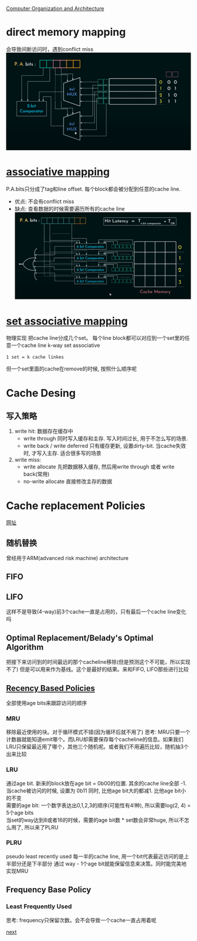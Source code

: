 [Computer Organization and Architecture](https://www.youtube.com/playlist?list=PLBlnK6fEyqRgLLlzdgiTUKULKJPYc0A4q)

# direct memory mapping
会导致间断访问时，遇到conflict miss
![物理实现](./cache/direct-mapping-物理实现.png)

# [associative mapping](https://www.youtube.com/watch?v=uwnsMaH-iV0&list=PLBlnK6fEyqRgLLlzdgiTUKULKJPYc0A4q&index=14)
P.A.bits只分成了tag和line offset. 每个block都会被分配到任意的cache line.
* 优点: 不会有conflict miss
* 缺点: 查看数据的时候需要遍历所有的cache line
![物理实现](./cache/associative-maaping-物理实现.png)

# [set associative mapping](https://www.youtube.com/watch?v=KhAh6thw_TI&list=PLBlnK6fEyqRgLLlzdgiTUKULKJPYc0A4q&index=17)
物理实现
把cache line分成几个set。 每个line block都可以对应到一个set里的任意一个cache line
k-way set associative
```
1 set = k cache linkes 
```
但一个set里面的cache在remove的时候, 按照什么顺序呢

# Cache Desing

## 写入策略
1. write hit: 数据存在缓存中
    * write through
    同时写入缓存和主存. 写入时间过长, 用于不怎么写的场景.
    * write back / write deferred
    只有缓存更新, 设置dirty-bit. 当cache失效时, 才写入主存.
    适合很多写的场景
2. write miss:
    * write allocate
    先把数据移入缓存, 然后用write through 或者 write back(常用)
    * no-write allocate
    直接修改主存的数据

# Cache replacement Policies
[网址](https://www.youtube.com/watch?v=7lxAfszjy68&list=PLBlnK6fEyqRgLLlzdgiTUKULKJPYc0A4q&index=26)

## 随机替换
曾经用于ARM(advanced risk machine) architecture

## FIFO
## LIFO
这样不是导致(4-way)前3个cache一直是占用的，只有最后一个cache line变化吗
## Optimal Replacement/Belady's Optimal Algorithm
把接下来访问到的时间最远的那个cacheline移除(但是预测这个不可能，所以实现不了)
但是可以用来作为基线。这个是最好的结果。来和FIFO, LIFO那些进行比较

## [Recency Based Policies](https://www.youtube.com/watch?v=_Hh-NcdbHCY&list=PLBlnK6fEyqRgLLlzdgiTUKULKJPYc0A4q&index=27)
全部使用age bits来跟踪访问的顺序

### MRU
移除最近使用的块。对于循环模式不错(因为循环后就不用了)
思考: MRU只要一个计数器就能知道emit哪个。而LRU却需要保存每个cacheline的信息。如果我们LRU只保留最近用了哪个，其他三个随机呢。或者我们不用遍历比较，随机抽3个出来比较

### LRU
通过age bit. 新来的block放在age bit = 0b00的位置. 其余的cache line全部 -1.  
当cache被访问的时候, 设置为 0b11 同时, 比他age bit大的都减1. 比他age bit小的不变  
需要的age bit: 一个数字表达出0,1,2,3的顺序(可能性有4!种), 所以需要log(2, 4) = 5个age bits  
当set的way达到8或者16的时候，需要的age bit数 * set数会非常huge, 所以不怎么用了, 所以来了PLRU

### PLRU
pseudo least recently used
每一半的cache line, 用一个bit代表最近访问的是上半部分还是下半部分
通过 way - 1个age bit就能保留信息来决策。同时能完美地实现MRU

## Frequency Base Policy  
### Least Frequently Used  
思考: frequency只保留次数。会不会导致一个cache一直占用着呢

[next](https://www.youtube.com/watch?v=QyQf9KvkQA4&list=PLBlnK6fEyqRgLLlzdgiTUKULKJPYc0A4q&index=28)
